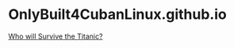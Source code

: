 # OnlyBuilt4CubanLinux.github.io
[Who will Survive the Titanic?](/docs/Titanic_Machine_Learning_v3.html)
